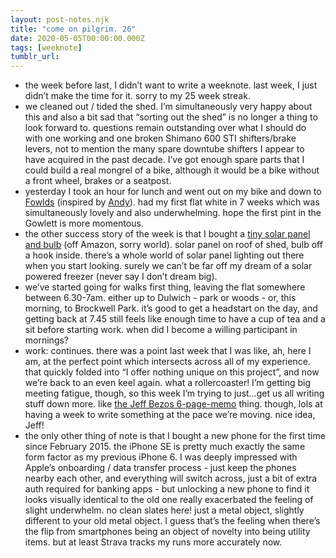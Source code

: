 ```yaml
---
layout: post-notes.njk
title: "come on pilgrim. 26"
date: 2020-05-05T00:00:00.000Z
tags: [weeknote]
tumblr_url: 
---
```



*   the week before last, I didn’t want to write a weeknote. last week, I just didn’t make the time for it. sorry to my 25 week streak.
*   we cleaned out / tided the shed. I’m simultaneously very happy about this and also a bit sad that “sorting out the shed” is no longer a thing to look forward to. questions remain outstanding over what I should do with one working and one broken Shimano 600 STI shifters/brake levers, not to mention the many spare downtube shifters I appear to have acquired in the past decade. I’ve got enough spare parts that I could build a real mongrel of a bike, although it would be a bike without a front wheel, brakes or a seatpost.
*   yesterday I took an hour for lunch and went out on my bike and down to [Fowlds](http://fowldsupholsterers.co.uk/fowlds-cafe/2841761) (inspired by [Andy](http://andy-matthews.co.uk/blog/)). had my first flat white in 7 weeks which was simultaneously lovely and also underwhelming. hope the first pint in the Gowlett is more momentous.
*   the other success story of the week is that I bought a [tiny solar panel and bulb](https://www.amazon.co.uk/Solar-Powered-Shed-Light-Bulb/dp/B074W4RDWQ/ref=pd_ybh_a_2?_encoding=UTF8&psc=1&refRID=NWRE9CMPKD9M64PP769R) (off Amazon, sorry world). solar panel on roof of shed, bulb off a hook inside. there’s a whole world of solar panel lighting out there when you start looking. surely we can’t be far off my dream of a solar powered freezer (never say I don’t dream big).
*   we’ve started going for walks first thing, leaving the flat somewhere between 6.30-7am. either up to Dulwich - park or woods - or, this morning, to Brockwell Park. it’s good to get a headstart on the day, and getting back at 7.45 still feels like enough time to have a cup of tea and a sit before starting work. when did I become a willing participant in mornings?
*   work: continues. there was a point last week that I was like, ah, here I am, at the perfect point which intersects across all of my experience. that quickly folded into “I offer nothing unique on this project”, and now we’re back to an even keel again. what a rollercoaster! I’m getting big meeting fatigue, though, so this week I’m trying to just…get us all writing stuff down more. like [the Jeff Bezos 6-page-memo](https://blog.aboutamazon.com/company-news/2017-letter-to-shareholders/) thing. though, lols at having a week to write something at the pace we’re moving. nice idea, Jeff!
*   the only other thing of note is that I bought a new phone for the first time since February 2015. the iPhone SE is pretty much exactly the same form factor as my previous iPhone 6. I was deeply impressed with Apple’s onboarding / data transfer process - just keep the phones nearby each other, and everything will switch across, just a bit of extra auth required for banking apps - but unlocking a new phone to find it looks visually identical to the old one really exacerbated the feeling of slight underwhelm. no clean slates here! just a metal object, slightly different to your old metal object. I guess that’s the feeling when there’s the flip from smartphones being an object of novelty into being utility items. but at least Strava tracks my runs more accurately now.
